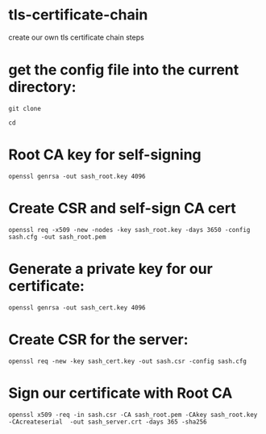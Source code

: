 # tls-certificate-chain
create our own tls certificate chain steps

#  get the config file into the current directory:

```
git clone 

cd 
```

# Root CA key for self-signing

```
openssl genrsa -out sash_root.key 4096
```
# Create CSR and self-sign CA cert
```
openssl req -x509 -new -nodes -key sash_root.key -days 3650 -config sash.cfg -out sash_root.pem
```

# Generate a private key for our certificate:

```
openssl genrsa -out sash_cert.key 4096
```

# Create CSR for the server:

```
openssl req -new -key sash_cert.key -out sash.csr -config sash.cfg
```

# Sign our certificate with Root CA

```
openssl x509 -req -in sash.csr -CA sash_root.pem -CAkey sash_root.key -CAcreateserial  -out sash_server.crt -days 365 -sha256
```
